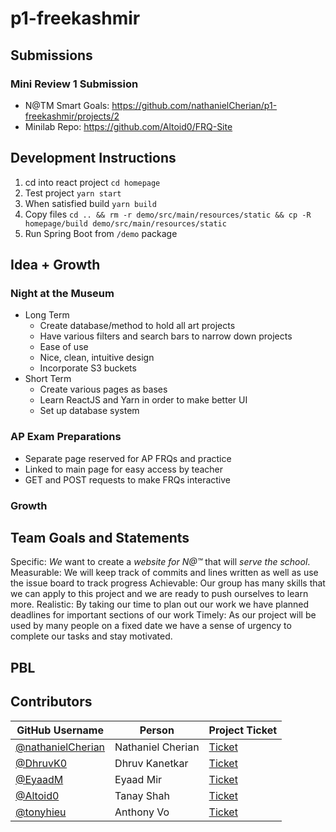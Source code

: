 # p1-freekashmir

## Submissions
### Mini Review 1 Submission
 - N@TM Smart Goals: https://github.com/nathanielCherian/p1-freekashmir/projects/2
 - Minilab Repo: https://github.com/Altoid0/FRQ-Site

## Development Instructions 
1. cd into react project `cd homepage`
2. Test project `yarn start`
3. When satisfied build `yarn build`
4. Copy files `cd .. && rm -r demo/src/main/resources/static && cp -R homepage/build demo/src/main/resources/static`
5. Run Spring Boot from `/demo` package

## Idea + Growth 

### Night at the Museum
- Long Term
	- Create database/method to hold all art projects
	- Have various filters and search bars to narrow down projects
	- Ease of use 
	- Nice, clean, intuitive design
	- Incorporate S3 buckets
- Short Term
	- Create various pages as bases
	- Learn ReactJS and Yarn in order to make better UI
	- Set up database system

### AP Exam Preparations
- Separate page reserved for AP FRQs and practice
- Linked to main page for easy access by teacher
- GET and POST requests to make FRQs interactive

### Growth

## Team Goals and Statements
Specific: *We* want to create a *website for N@™* that will *serve the school*.
Measurable: We will keep track of commits and lines written as well as use the issue board to track progress
Achievable: Our group has many skills that we can apply to this project and we are ready to push ourselves to learn more.
Realistic: By taking our time to plan out our work we have planned deadlines for important sections of our work
Timely: As our project will be used by many people on a fixed date we have a sense of urgency to complete our tasks and stay motivated. 

## PBL

## Contributors

| GitHub Username | Person | Project Ticket | 
| --- | --- | --- |
| [@nathanielCherian](https://github.com/nathanielCherian) | Nathaniel Cherian | [Ticket](https://github.com/nathanielCherian/p1-freekashmir/issues/1) |
| [@DhruvK0](https://github.com/DhruvK0) | Dhruv Kanetkar | [Ticket](https://github.com/nathanielCherian/p1-freekashmir/issues/2) |
| [@EyaadM](https://github.com/eyaadm) | Eyaad Mir | [Ticket](https://github.com/nathanielCherian/p1-freekashmir/issues/6) |
| [@Altoid0](https://github.com/Altoid0) | Tanay Shah | [Ticket](https://github.com/nathanielCherian/p1-freekashmir/issues/3) |
| [@tonyhieu](https://github.com/tonyhieu) | Anthony Vo | [Ticket](https://github.com/nathanielCherian/p1-freekashmir/issues/4) |
